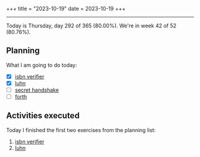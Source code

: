 +++
title = "2023-10-19"
date = 2023-10-19
+++

---

Today is Thursday, day 292 of 365 (80.00%). We're in week 42 of 52 (80.76%). 

## Planning

What I am going to do today: 

- [x] [isbn verifier](https://exercism.org/tracks/dart/exercises/isbn-verifier)
- [x] [luhn](https://exercism.org/tracks/dart/exercises/luhn)
- [ ] [secret handshake](https://exercism.org/tracks/dart/exercises/secret-handshake)
- [ ] [forth](https://exercism.org/tracks/dart/exercises/forth)

## Activities executed

Today I finished the first two exercises from the planning list:
1. [isbn verifier](https://github.com/LuCCoelho/Exercism-Solutions/tree/main/dart/isbn-verifier)
2. [luhn](https://github.com/LuCCoelho/Exercism-Solutions/tree/main/dart/luhn)

